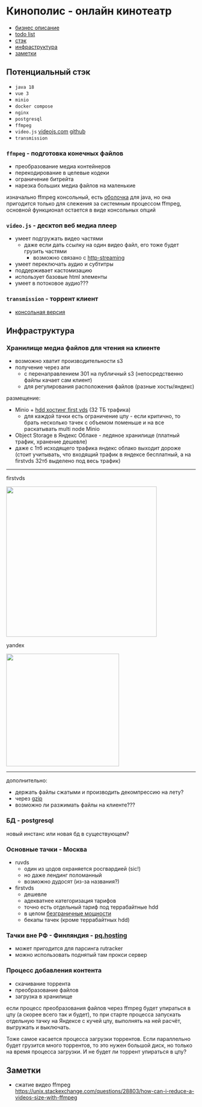 # Кинополис - онлайн кинотеатр

- [бизнес описание](business-desc.md)
- [todo list](todo.md)
- [стэк](#потенциальный-стэк)
- [инфраструктура](#инфраструктура)
- [заметки](#заметки)

## Потенциальный стэк
- `java 18`
- `vue 3`
- `minio`
- `docker compose`
- `nginx`
- `postgresql`
- `ffmpeg`
- `video.js` [videojs.com](https://videojs.com/) [github](https://github.com/videojs/video.js)
- `transmission`

### `ffmpeg` - подготовка конечных файлов
- преобразование медиа контейнеров
- перекодирование в целевые кодеки
- ограничение битрейта
- нарезка больших медиа файлов на маленькие

изначально ffmpeg консольный, есть [оболочка](https://github.com/bramp/ffmpeg-cli-wrapper) для java, но она пригодится только для слежения за системным процессом ffmpeg, основной функционал остается в виде консольных опций

### `video.js` - десктоп веб медиа плеер
- умеет подгружать видео частями
  - даже если дать ссылку на один видео файл, его тоже будет грузить частями
    - возможно связано с [http-streaming](https://github.com/videojs/http-streaming)
- умеет переключать аудио и субтитры
- поддерживает кастомизацию
- использует базовые html элементы
- умеет в потоковое аудио???
### `transmission` - торрент клиент
- [консольная версия](https://cli-ck.io/transmission-cli-user-guide/)

## Инфраструктура
### Хранилище медиа файлов для чтения на клиенте
- возможно хватит производительности s3
- получение через апи 
  - с перенаправлением 301 на публичный s3 (непосредственно файлы качает сам клиент)
  - для регулирования расположения файлов (разные хосты/яндекс)

размещение:
- Minio + [hdd хостинг first vds](https://firstvds.ru/storage-vds) (32 ТБ трафика)
  - для каждой тачки есть ограничение цпу - если критично, то брать несколько тачек с объемом поменьше и на все раскатывать multi node Minio
- Object Storage в Яндекс Облаке - ледяное хранилище (платный трафик, хранение дешевле)
- даже с 1тб исходящего трафика яндекс облако выходит дороже (стоит учитывать, что входящий трафик в яндексе бесплатный, а на firstvds 32тб выделено под весь трафик)
---
firstvds

<img src="https://storage.yandexcloud.net/aelaort-public/first-vds-hdd.png" height="400">

yandex

<img src="https://storage.yandexcloud.net/aelaort-public/yandex-hdd.png" height="300">

---

дополнительно:
- держать файлы сжатыми и производить декомпрессию на лету?
- через [gzip](https://www.baeldung.com/cs/zlib-vs-gzip-vs-zip#gzip)
- возможно ли разжимать файлы на клиенте???
### БД - postgresql

новый инстанс или новая бд в существующем?

### Основные тачки - Москва
- ruvds
  - один из цодов охраняется росгвардией (sic!)
  - но даже лендинг поломанный
  - возможно дудосят (из-за названия?)
- firstvds 
  - дешевле
  - адекватнее категоризация тарифов
  - точно есть отдельный тариф под террабайтные hdd
  - в целом [безграничные мощности](https://firstvds.ru/products/vds_vps_cloud)
  - бекапы тачек (кроме террабайтных hdd)

### Тачки вне РФ - Финляндия - [pq.hosting](http://pq.hosting/)
- может пригодится для парсинга rutracker
- можно использовать поднятый там прокси сервер

### Процесс добавления контента
- скачивание торрента
- преобразование файлов
- загрузка в хранилище

если процесс преобразования файлов через 
ffmpeg будет упираться в цпу 
(а скорее всего так и будет), то 
при старте процесса запускать отдельную тачку 
на Яндексе с кучей цпу, 
выполнять на ней расчёт, выгружать и выключать.

Тоже самое касается процесса загрузки торрентов. 
Если параллельно будет грузится много торрентов, то 
это нужен большой диск, но только на время процесса загрузки.
И не будет ли торрент упираться в цпу?


## Заметки
- сжатие видео ffmpeg https://unix.stackexchange.com/questions/28803/how-can-i-reduce-a-videos-size-with-ffmpeg
